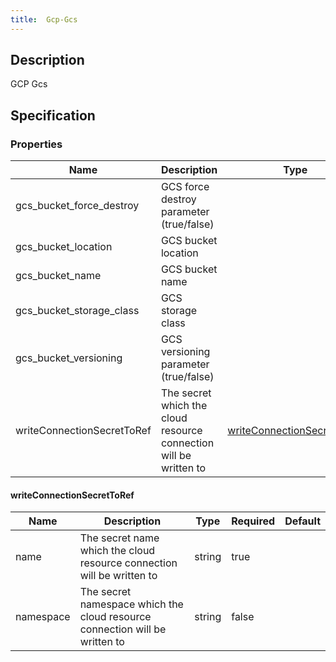 ```yaml
---
title:  Gcp-Gcs
---
```


## Description

GCP Gcs

## Specification


### Properties

 Name | Description | Type | Required | Default 
 ------------ | ------------- | ------------- | ------------- | ------------- 
 gcs_bucket_force_destroy | GCS force destroy parameter (true/false) |  | true |  
 gcs_bucket_location | GCS bucket location |  | true |  
 gcs_bucket_name | GCS bucket name |  | true |  
 gcs_bucket_storage_class | GCS storage class |  | true |  
 gcs_bucket_versioning | GCS versioning parameter (true/false) |  | true |  
 writeConnectionSecretToRef | The secret which the cloud resource connection will be written to | [writeConnectionSecretToRef](#writeConnectionSecretToRef) | false |  


#### writeConnectionSecretToRef

 Name | Description | Type | Required | Default 
 ------------ | ------------- | ------------- | ------------- | ------------- 
 name | The secret name which the cloud resource connection will be written to | string | true |  
 namespace | The secret namespace which the cloud resource connection will be written to | string | false |  
